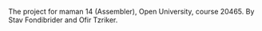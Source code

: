 The project for maman 14 (Assembler), Open University, course 20465.
By Stav Fondibrider and Ofir Tzriker.